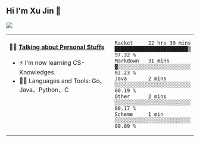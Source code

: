 
## Hi I'm Xu Jin 👋
![](https://komarev.com/ghpvc/?username=jiayouxujin&color=brightgreen&label=PROFILE+VIEWS)



<table align="center">
<tr>
<td valign="top" width="60%">

#### 🏋️‍♀️ <a href="https://github.com/jiayouxujin" target="_blank">Talking about Personal Stuffs</a>
<!-- recent_releases starts -->

- ⚡  I'm now learning CS-Knowledges.  
- 🏊‍♂️ Languages and Tools: Go、Java、Python、C
<!-- recent_releases ends -->
</td>
<td>
 
<!--START_SECTION:waka-->
```text
Racket     22 hrs 39 mins  ████████████████████████▒   97.32 % 
Markdown   31 mins         ▓░░░░░░░░░░░░░░░░░░░░░░░░   02.23 % 
Java       2 mins          ░░░░░░░░░░░░░░░░░░░░░░░░░   00.19 % 
Other      2 mins          ░░░░░░░░░░░░░░░░░░░░░░░░░   00.17 % 
Scheme     1 min           ░░░░░░░░░░░░░░░░░░░░░░░░░   00.09 % 
```
<!--END_SECTION:waka-->
 
</td>
</tr>
</table>





